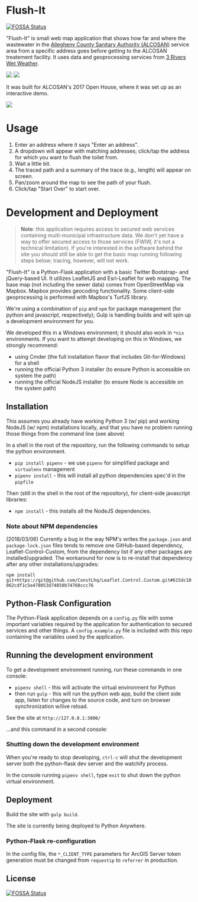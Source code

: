 # Flush-It
[![FOSSA Status](https://app.fossa.io/api/projects/git%2Bgithub.com%2Fcivicmapper%2Fflush-it.svg?type=shield)](https://app.fossa.io/projects/git%2Bgithub.com%2Fcivicmapper%2Fflush-it?ref=badge_shield)


"Flush-It" is small web map application that shows how far and where the wastewater in the [Allegheny County Sanitary Authority (ALCOSAN)](http://www.alcosan.org/) service area from a specific address goes before getting to the ALCOSAN treatement facility. It uses data and geoprocessing services from [3 Rivers Wet Weather](https://www.3riverswetweather.org).

![](https://raw.githubusercontent.com/civicmapper/flush-the-toilet/master/docs/in-progress.png?token=AJkMRLB1PSvnQs6R9TPPvbH1CvpAOdgoks5awn5DwA%3D%3D)
![](https://raw.githubusercontent.com/civicmapper/flush-the-toilet/master/docs/results.png?token=AJkMRFdwh_wA9Yab4h6IwreHnTvl5iR8ks5awn5vwA%3D%3D)


It was built for ALCOSAN's 2017 Open House, where it was set up as an interactive demo.

![](https://raw.githubusercontent.com/civicmapper/flush-the-toilet/master/docs/open-house.jpg?token=AJkMRHCjts9SZLuB2k_Hu4MaCUTUG5Vwks5awnoEwA%3D%3D)

# Usage

1. Enter an address where it says "Enter an address".
2. A dropdown will appear with matching addresses; click/tap the address for which you want to flush the toilet from.
3. Wait a little bit.
4. The traced path and a summary of the trace (e.g., length) will appear on screen.
5. Pan/zoom around the map to see the path of your flush.
6. Click/tap "Start Over" to start over.

# Development and Deployment

> **Note**: this application requires access to secured web services containing multi-municipal infrastructure data. We don't yet have a way to offer secured access to those services (FWIW, it's not a technical limitation). If you're interested in the software behind the site you should still be able to get the basic map running following steps below; tracing, however, will not work.

"Flush-It" is a Python-Flask application with a basic Twitter Bootstrap- and jQuery-based UI. It utilizes LeafletJS and Esri-Leaflet for web mapping. The base map (not including the sewer data) comes from OpenStreetMap via Mapbox. Mapbox provides geocoding functionality. Some client-side geoprocessing is performed with Mapbox's TurfJS library.

We're using a combination of `pip` and `npm` for package management (for python and javascript, respectively); Gulp is handling builds and will spin up a development environment for you.

We developed this in a Windows environment; it should also work in `*nix` environments. If you want to attempt developing on this in Windows, we strongly recommend:

* using Cmder (the full installation flavor that includes Git-for-Windows) for a shell
* running the official Python 3 installer (to ensure Python is accessible on system the path)
* running the official NodeJS installer (to ensure Node is accessible on the system path)

## Installation

This assumes you already have working Python 3 (w/ pip) and working NodeJS (w/ npm) installations locally, and that you have no problem running those things from the command line (see above)

In a shell in the root of the repository, run the following commands to setup the python environment.

* `pip install pipenv` - we use `pipenv` for simplified package and `virtualenv` management
* `pipenv install` - this will install all python dependencies spec'd in the `pipfile`

Then (still in the shell in the root of the repository), for client-side javascript libraries:

* `npm install` - this installs all the NodeJS dependencies.

### Note about NPM dependencies

(2018/03/06) Currently a bug in the way NPM's writes the `package.json` and `package-lock.json` files tends to remove one GitHub-based dependency, Leaflet-Control-Custom, from the dependency list if any other packages are installed/upgraded. The workaround for now is to re-install that dependency after any other installations/upgrades:

`npm install git+https://git@github.com/ConstLhq/Leaflet.Control.Custom.git#615dc10062cdf1c5e478053d74850b74768ccc76`

## Python-Flask Configuration

The Python-Flask application depends on a `config.py` file with some important variables required by the application for authentication to secured services and other things. A `config.example.py` file is included with this repo containing the variables used by the application.

## Running the development environment

To get a development environment running, run these commands in one console:

* `pipenv shell` - this will activate the virtual environment for Python
* then run `gulp` - this will run the python web app, build the client side app, listen for changes to the source code, and turn on browser synchronization w/live reload.

See the site at `http://127.0.0.1:3000/`

...and this command in a second console:

### Shutting down the development environment

When you're ready to stop developing, `ctrl-c` will shut the development server both the python-flask dev server and the watchify process. 

In the console running `pipenv shell`, type `exit` to shut down the python virtual environment.

## Deployment

Build the site with `gulp build`.

The site is currently being deployed to Python Anywhere.

### Python-Flask re-configuration

In the config file, the `*_CLIENT_TYPE` parameters for ArcGIS Server token generation must be changed
from `requestip` to `referrer` in production.


## License
[![FOSSA Status](https://app.fossa.io/api/projects/git%2Bgithub.com%2Fcivicmapper%2Fflush-it.svg?type=large)](https://app.fossa.io/projects/git%2Bgithub.com%2Fcivicmapper%2Fflush-it?ref=badge_large)